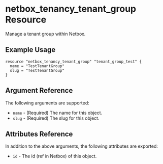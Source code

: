 # netbox\_tenancy\_tenant\_group Resource

Manage a tenant group within Netbox.

## Example Usage

```hcl
resource "netbox_tenancy_tenant_group" "tenant_group_test" {
  name = "TestTenantGroup"
  slug = "TestTenantGroup"
}
```

## Argument Reference

The following arguments are supported:
* ``name`` - (Required) The name for this object.
* ``slug`` - (Required) The slug for this object.

## Attributes Reference

In addition to the above arguments, the following attributes are exported:
* ``id`` - The id (ref in Netbox) of this object.
